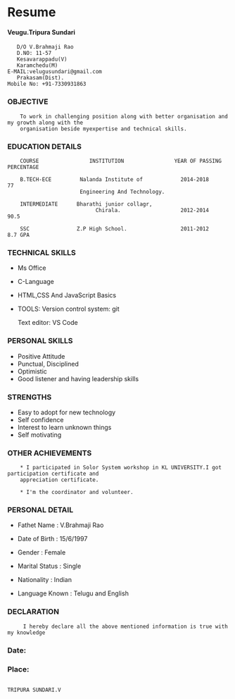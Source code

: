 # Resume

#### Veugu.Tripura Sundari
       D/O V.Brahmaji Rao
       D.NO: 11-57
       Kesavarappadu(V)
       Karamchedu(M)                                                          E-MAIL:velugusundari@gmail.com
       Prakasam(Dist).                                                        Mobile No: +91-7330931863
   
### OBJECTIVE      
        To work in challenging position along with better organisation and my growth along with the 
        organisation beside myexpertise and technical skills.
        
### EDUCATION DETAILS
        COURSE                INSTITUTION                YEAR OF PASSING            PERCENTAGE
        
        B.TECH-ECE         Nalanda Institute of            2014-2018                    77
                           Engineering And Technology.
        
        INTERMEDIATE      Bharathi junior collagr,
                                Chirala.                   2012-2014                    90.5
        
        SSC               Z.P High School.                 2011-2012                    8.7 GPA    
        
### TECHNICAL SKILLS        
  * Ms Office
  * C-Language
  * HTML,CSS And JavaScript Basics
  * TOOLS: 
      Version control system: git
      
      Text editor: VS Code
      
  
### PERSONAL SKILLS
  * Positive Attitude
  * Punctual, Disciplined
  * Optimistic
  * Good listener and having leadership skills
  
### STRENGTHS
  * Easy to adopt for new technology
  * Self confidence
  * Interest to learn unknown things
  * Self motivating
  
### OTHER ACHIEVEMENTS
        * I participated in Solor System workshop in KL UNIVERSITY.I got participation certificate and 
        appreciation certificate.
        
        * I'm the coordinator and volunteer.

### PERSONAL DETAIL
 
 * Fathet Name      : V.Brahmaji Rao
 
 * Date of Birth    : 15/6/1997
 
 * Gender           : Female
 
 * Marital Status   : Single
 
 * Nationality      : Indian
 
 * Language Known   : Telugu and English
 
### DECLARATION
         I hereby declare all the above mentioned information is true with my knowledge
         
         
         
         
         
         
         
         
         
### Date:

### Place:                                                                      
                                                                                     TRIPURA SUNDARI.V
  
  
  
  
  
  
  
  
  
  
  
  
  
  
  
  
